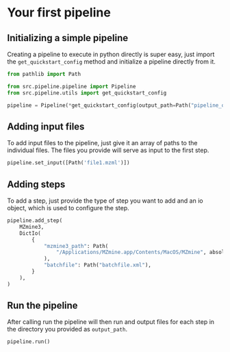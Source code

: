 # Your first pipeline

## Initializing a simple pipeline
Creating a pipeline to execute in python directly is super easy, just import 
the `get_quickstart_config` method and initialize a pipeline directly from it.


```python
from pathlib import Path

from src.pipeline.pipeline import Pipeline
from src.pipeline.utils import get_quickstart_config

pipeline = Pipeline(*get_quickstart_config(output_path=Path("pipeline_output")))
```

## Adding input files
To add input files to the pipeline, just give it an array of paths to the 
individual files. The files you provide will serve as input to the first step.

```python
pipeline.set_input([Path('file1.mzml')])
```

## Adding steps
To add a step, just provide the type of step you want to add and an io 
object, which is used to configure the step.

```python
pipeline.add_step(
    MZmine3,
    DictIo(
        {
            "mzmine3_path": Path(
                "/Applications/MZmine.app/Contents/MacOS/MZmine", absolute=True
            ),
            "batchfile": Path("batchfile.xml"),
        }
    ),
)
```

## Run the pipeline
After calling run the pipeline will then run and output files for each step 
in the directory you provided as `output_path`.

```python
pipeline.run()
```